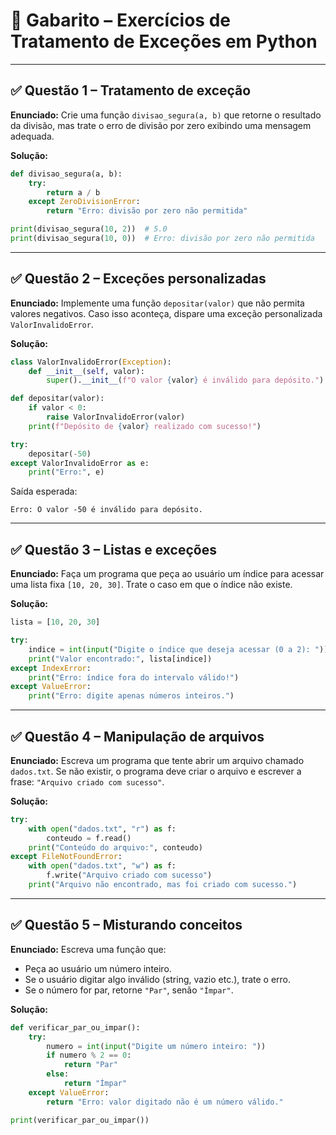 # 📝 Gabarito – Exercícios de Tratamento de Exceções em Python

---

## ✅ Questão 1 – Tratamento de exceção

**Enunciado:**
Crie uma função `divisao_segura(a, b)` que retorne o resultado da divisão, mas trate o erro de divisão por zero exibindo uma mensagem adequada.

**Solução:**

```python
def divisao_segura(a, b):
    try:
        return a / b
    except ZeroDivisionError:
        return "Erro: divisão por zero não permitida"

print(divisao_segura(10, 2))  # 5.0
print(divisao_segura(10, 0))  # Erro: divisão por zero não permitida
```

---

## ✅ Questão 2 – Exceções personalizadas

**Enunciado:**
Implemente uma função `depositar(valor)` que não permita valores negativos. Caso isso aconteça, dispare uma exceção personalizada `ValorInvalidoError`.

**Solução:**

```python
class ValorInvalidoError(Exception):
    def __init__(self, valor):
        super().__init__(f"O valor {valor} é inválido para depósito.")

def depositar(valor):
    if valor < 0:
        raise ValorInvalidoError(valor)
    print(f"Depósito de {valor} realizado com sucesso!")

try:
    depositar(-50)
except ValorInvalidoError as e:
    print("Erro:", e)
```

Saída esperada:

```
Erro: O valor -50 é inválido para depósito.
```

---

## ✅ Questão 3 – Listas e exceções

**Enunciado:**
Faça um programa que peça ao usuário um índice para acessar uma lista fixa `[10, 20, 30]`. Trate o caso em que o índice não existe.

**Solução:**

```python
lista = [10, 20, 30]

try:
    indice = int(input("Digite o índice que deseja acessar (0 a 2): "))
    print("Valor encontrado:", lista[indice])
except IndexError:
    print("Erro: índice fora do intervalo válido!")
except ValueError:
    print("Erro: digite apenas números inteiros.")
```

---

## ✅ Questão 4 – Manipulação de arquivos

**Enunciado:**
Escreva um programa que tente abrir um arquivo chamado `dados.txt`. Se não existir, o programa deve criar o arquivo e escrever a frase: `"Arquivo criado com sucesso"`.

**Solução:**

```python
try:
    with open("dados.txt", "r") as f:
        conteudo = f.read()
    print("Conteúdo do arquivo:", conteudo)
except FileNotFoundError:
    with open("dados.txt", "w") as f:
        f.write("Arquivo criado com sucesso")
    print("Arquivo não encontrado, mas foi criado com sucesso.")
```

---

## ✅ Questão 5 – Misturando conceitos

**Enunciado:**
Escreva uma função que:

* Peça ao usuário um número inteiro.
* Se o usuário digitar algo inválido (string, vazio etc.), trate o erro.
* Se o número for par, retorne `"Par"`, senão `"Ímpar"`.

**Solução:**

```python
def verificar_par_ou_impar():
    try:
        numero = int(input("Digite um número inteiro: "))
        if numero % 2 == 0:
            return "Par"
        else:
            return "Ímpar"
    except ValueError:
        return "Erro: valor digitado não é um número válido."

print(verificar_par_ou_impar())
```
